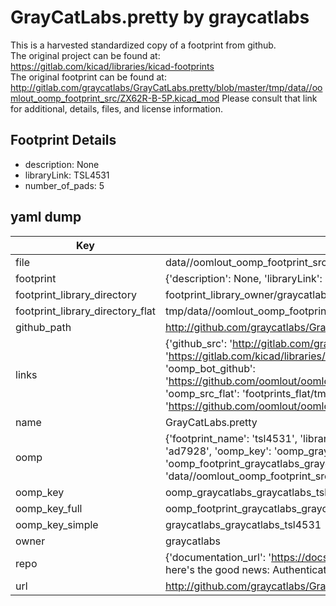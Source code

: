# GrayCatLabs.pretty by graycatlabs  
This is a harvested standardized copy of a footprint from github.  
The original project can be found at:  
https://gitlab.com/kicad/libraries/kicad-footprints  
The original footprint can be found at:
http://gitlab.com/graycatlabs/GrayCatLabs.pretty/blob/master/tmp/data//oomlout_oomp_footprint_src/ZX62R-B-5P.kicad_mod
Please consult that link for additional, details, files, and license information.  
## Footprint Details
* description: None  
* libraryLink: TSL4531  
* number_of_pads: 5  
## yaml dump  
| Key | Value |  
| --- | --- |  
| file | data//oomlout_oomp_footprint_src/GrayCatLabs.pretty/TSL4531.kicad_mod |  
| footprint | {'description': None, 'libraryLink': 'TSL4531', 'number_of_pads': 5} |  
| footprint_library_directory | footprint_library_owner/graycatlabs_GrayCatLabs.pretty |  
| footprint_library_directory_flat | tmp/data//oomlout_oomp_footprint_src/footprints_flat/graycatlabs_graycatlabs_tsl4531/working |  
| github_path | http://github.com/graycatlabs/GrayCatLabs.pretty/blob/master/tmp/data//oomlout_oomp_footprint_src/TSL4531.kicad_mod |  
| links | {'github_src': 'http://gitlab.com/graycatlabs/GrayCatLabs.pretty/blob/master/tmp/data//oomlout_oomp_footprint_src/ZX62R-B-5P.kicad_mod', 'github_src_repo': 'https://gitlab.com/kicad/libraries/kicad-footprints', 'oomp_bot': 'tmp/data//oomlout_oomp_footprint_src/footprints/graycatlabs_graycatlabs_tsl4531/working', 'oomp_bot_github': 'https://github.com/oomlout/oomlout_oomp_footprint_bot/tree/main/tmp/data//oomlout_oomp_footprint_src/footprints/graycatlabs_graycatlabs_tsl4531/working', 'oomp_src_flat': 'footprints_flat/tmp/data//oomlout_oomp_footprint_src/footprints_flat/graycatlabs_graycatlabs_tsl4531/working', 'oomp_src_flat_github': 'https://github.com/oomlout/oomlout_oomp_footprint_src/tree/main/tmp/data//oomlout_oomp_footprint_src/footprints_flat/graycatlabs_graycatlabs_tsl4531/working'} |  
| name | GrayCatLabs.pretty |  
| oomp | {'footprint_name': 'tsl4531', 'library_name': 'graycatlabs', 'md5': 'ad792874b037a3d54df749fa9a26259e', 'md5_10': 'ad792874b0', 'md5_5': 'ad792', 'md5_6': 'ad7928', 'oomp_key': 'oomp_graycatlabs_graycatlabs_tsl4531', 'oomp_key_extra': 'oomp_footprint_graycatlabs_graycatlabs_tsl4531', 'oomp_key_full': 'oomp_footprint_graycatlabs_graycatlabs_tsl4531_ad7928', 'oomp_key_simple': 'graycatlabs_graycatlabs_tsl4531', 'original_filename': 'data//oomlout_oomp_footprint_src/GrayCatLabs.pretty/TSL4531.kicad_mod', 'owner_name': 'graycatlabs'} |  
| oomp_key | oomp_graycatlabs_graycatlabs_tsl4531 |  
| oomp_key_full | oomp_footprint_graycatlabs_graycatlabs_tsl4531 |  
| oomp_key_simple | graycatlabs_graycatlabs_tsl4531 |  
| owner | graycatlabs |  
| repo | {'documentation_url': 'https://docs.github.com/rest/overview/resources-in-the-rest-api#rate-limiting', 'message': "API rate limit exceeded for 84.66.142.224. (But here's the good news: Authenticated requests get a higher rate limit. Check out the documentation for more details.)"} |  
| url | http://github.com/graycatlabs/GrayCatLabs.pretty |  

